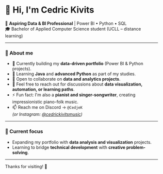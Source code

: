 # 👋 Hi, I'm Cedric Kivits

🎯 **Aspiring Data & BI Professional** | Power BI • Python • SQL  
🎓 Bachelor of Applied Computer Science student (UCLL – distance learning)

---

### 🧠 About me
- 🔭 Currently building my **data-driven portfolio** (Power BI & Python projects).  
- 🌱 Learning **Java** and **advanced Python** as part of my studies.  
- 👯 Open to collaborate on **data and analytics projects**.  
- 💬 Feel free to reach out for discussions about **data visualization, automation, or learning paths**.  
- ⚡ Fun fact: I'm also a **pianist and singer-songwriter**, creating impressionistic piano-folk music.  
- 📫 Reach me on Discord → `@CedjeK`  
  *(or Instagram: [@cedrickivitsmusic](https://www.instagram.com/cedrickivitsmusic))*  

---

### 🧩 Current focus
- Expanding my portfolio with **data analysis and visualization** projects.  
- Learning to bridge **technical development** with **creative problem-solving**.

---

Thanks for visiting! 🚀  
